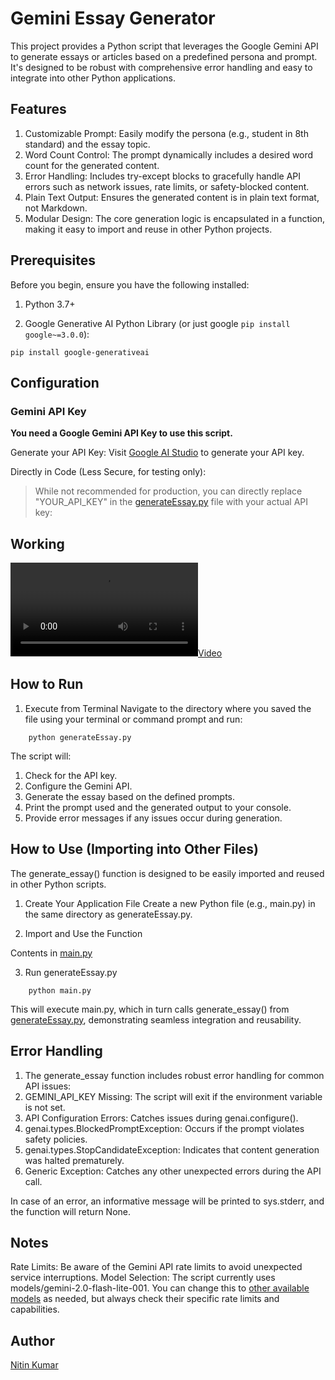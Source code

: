 # Gemini Essay Generator
This project provides a Python script that leverages the Google Gemini API to generate essays or articles based on a predefined persona and prompt. It's designed to be robust with comprehensive error handling and easy to integrate into other Python applications.

## Features
1. Customizable Prompt: Easily modify the persona (e.g., student in 8th standard) and the essay topic.  
2. Word Count Control: The prompt dynamically includes a desired word count for the generated content.  
3. Error Handling: Includes try-except blocks to gracefully handle API errors such as network issues, rate limits, or safety-blocked content.  
4. Plain Text Output: Ensures the generated content is in plain text format, not Markdown.  
5. Modular Design: The core generation logic is encapsulated in a function, making it easy to import and reuse in other Python projects.  

## Prerequisites

Before you begin, ensure you have the following installed:

1. Python 3.7+

2. Google Generative AI Python Library (or just google ```pip install google~=3.0.0```):
```
pip install google-generativeai
```

## Configuration

### Gemini API Key
__You need a Google Gemini API Key to use this script.__

Generate your API Key: Visit [Google AI Studio](https://aistudio.google.com/app/apikey) to generate your API key.

Directly in Code (Less Secure, for testing only):  
> While not recommended for production, you can directly replace "YOUR_API_KEY" in the [generateEssay.py](generateEssay.py) file with your actual API key:

## Working

[![](generateEssay_gemini.mp4)](generateEssay_gemini.mp4)

## How to Run

1. Execute from Terminal
Navigate to the directory where you saved the file using your terminal or command prompt and run:

```
    python generateEssay.py
```
The script will:

1. Check for the API key.  
2. Configure the Gemini API.  
3. Generate the essay based on the defined prompts.
4. Print the prompt used and the generated output to your console.
5. Provide error messages if any issues occur during generation.

## How to Use (Importing into Other Files)
The generate_essay() function is designed to be easily imported and reused in other Python scripts.

1. Create Your Application File
Create a new Python file (e.g., main.py) in the same directory as generateEssay.py.

2. Import and Use the Function

Contents in [main.py](main.py)

3. Run generateEssay.py
```commandline
    python main.py
```

This will execute main.py, which in turn calls generate_essay() from [generateEssay.py](generateEssay.py), demonstrating seamless integration and reusability.

## Error Handling

1. The generate_essay function includes robust error handling for common API issues:
2. GEMINI_API_KEY Missing: The script will exit if the environment variable is not set.
3. API Configuration Errors: Catches issues during genai.configure().
4. genai.types.BlockedPromptException: Occurs if the prompt violates safety policies.
5. genai.types.StopCandidateException: Indicates that content generation was halted prematurely.
6. Generic Exception: Catches any other unexpected errors during the API call.

In case of an error, an informative message will be printed to sys.stderr, and the function will return None.

## Notes
Rate Limits: Be aware of the Gemini API rate limits to avoid unexpected service interruptions.
Model Selection: The script currently uses models/gemini-2.0-flash-lite-001. You can change this to [other available models](https://ai.google.dev/gemini-api/docs/rate-limits) as needed, but always check their specific rate limits and capabilities.

## Author

[Nitin Kumar](https://linkedin.com/in/nitin30kumar/)
